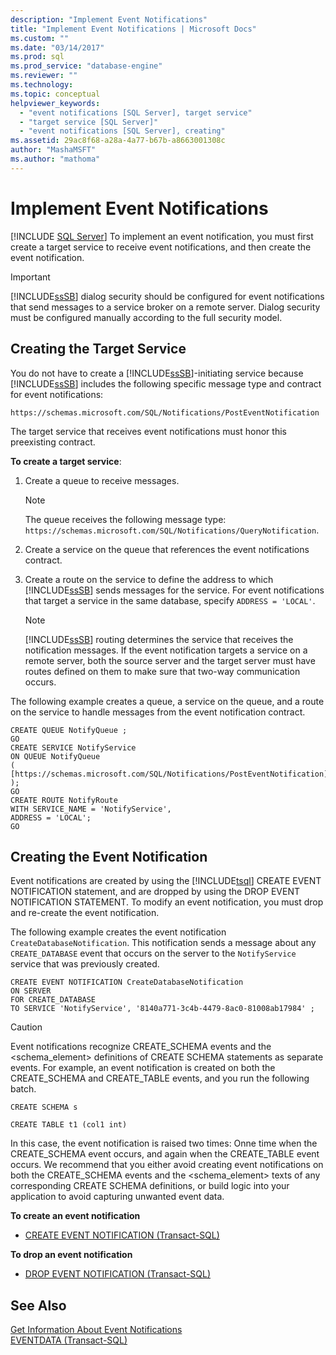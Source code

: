 ```yaml
---
description: "Implement Event Notifications"
title: "Implement Event Notifications | Microsoft Docs"
ms.custom: ""
ms.date: "03/14/2017"
ms.prod: sql
ms.prod_service: "database-engine"
ms.reviewer: ""
ms.technology: 
ms.topic: conceptual
helpviewer_keywords: 
  - "event notifications [SQL Server], target service"
  - "target service [SQL Server]"
  - "event notifications [SQL Server], creating"
ms.assetid: 29ac8f68-a28a-4a77-b67b-a8663001308c
author: "MashaMSFT"
ms.author: "mathoma"
---
```

# Implement Event Notifications
 [!INCLUDE [SQL Server](../../includes/applies-to-version/sqlserver.md)]
  To implement an event notification, you must first create a target service to receive event notifications, and then create the event notification.  
  
> [!IMPORTANT]  
>  [!INCLUDE[ssSB](../../includes/sssb-md.md)] dialog security should be configured for event notifications that send messages to a service broker on a remote server. Dialog security must be configured manually according to the full security model.  
  
## Creating the Target Service  
 You do not have to create a [!INCLUDE[ssSB](../../includes/sssb-md.md)]-initiating service because [!INCLUDE[ssSB](../../includes/sssb-md.md)] includes the following specific message type and contract for event notifications:  
  
```  
https://schemas.microsoft.com/SQL/Notifications/PostEventNotification  
```  
  
 The target service that receives event notifications must honor this preexisting contract.  
  
 **To create a target service**:  
  
1.  Create a queue to receive messages.  
  
    > [!NOTE]  
    >  The queue receives the following message type: `https://schemas.microsoft.com/SQL/Notifications/QueryNotification`.  
  
2.  Create a service on the queue that references the event notifications contract.  
  
3.  Create a route on the service to define the address to which [!INCLUDE[ssSB](../../includes/sssb-md.md)] sends messages for the service. For event notifications that target a service in the same database, specify `ADDRESS = 'LOCAL'`.  
  
    > [!NOTE]  
    >  [!INCLUDE[ssSB](../../includes/sssb-md.md)] routing determines the service that receives the notification messages. If the event notification targets a service on a remote server, both the source server and the target server must have routes defined on them to make sure that two-way communication occurs.  
  
 The following example creates a queue, a service on the queue, and a route on the service to handle messages from the event notification contract.  
  
```  
CREATE QUEUE NotifyQueue ;  
GO  
CREATE SERVICE NotifyService  
ON QUEUE NotifyQueue  
(  
[https://schemas.microsoft.com/SQL/Notifications/PostEventNotification]  
);  
GO  
CREATE ROUTE NotifyRoute  
WITH SERVICE_NAME = 'NotifyService',  
ADDRESS = 'LOCAL';  
GO  
```  
  
## Creating the Event Notification  
 Event notifications are created by using the [!INCLUDE[tsql](../../includes/tsql-md.md)] CREATE EVENT NOTIFICATION statement, and are dropped by using the DROP EVENT NOTIFICATION STATEMENT. To modify an event notification, you must drop and re-create the event notification.  
  
 The following example creates the event notification `CreateDatabaseNotification`. This notification sends a message about any `CREATE_DATABASE` event that occurs on the server to the `NotifyService` service that was previously created.  
  
```  
CREATE EVENT NOTIFICATION CreateDatabaseNotification  
ON SERVER  
FOR CREATE_DATABASE  
TO SERVICE 'NotifyService', '8140a771-3c4b-4479-8ac0-81008ab17984' ;  
```  
  
> [!CAUTION]  
>  Event notifications recognize CREATE_SCHEMA events and the <schema_element> definitions of CREATE SCHEMA statements as separate events. For example, an event notification is created on both the CREATE_SCHEMA and CREATE_TABLE events, and you run the following batch.  
>   
>  `CREATE SCHEMA s`  
>   
>  `CREATE TABLE t1 (col1 int)`  
>   
>  In this case, the event notification is raised two times: Onne time when the CREATE_SCHEMA event occurs, and again when the CREATE_TABLE event occurs. We recommend that you either avoid creating event notifications on both the CREATE_SCHEMA events and the <schema_element> texts of any corresponding CREATE SCHEMA definitions, or build logic into your application to avoid capturing unwanted event data.  
  
 **To create an event notification**  
  
-   [CREATE EVENT NOTIFICATION &#40;Transact-SQL&#41;](../../t-sql/statements/create-event-notification-transact-sql.md)  
  
 **To drop an event notification**  
  
-   [DROP EVENT NOTIFICATION &#40;Transact-SQL&#41;](../../t-sql/statements/drop-event-notification-transact-sql.md)  
  
## See Also  
 [Get Information About Event Notifications](../../relational-databases/service-broker/get-information-about-event-notifications.md)   
 [EVENTDATA &#40;Transact-SQL&#41;](../../t-sql/functions/eventdata-transact-sql.md)  
  
  
